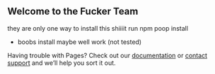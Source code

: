 ## Welcome to the Fucker Team
they are only one way to install this shiiiit
run npm poop install
* boobs install maybe well work (not tested)

Having trouble with Pages? Check out our [documentation](https://help.github.com/categories/github-pages-basics/) or [contact support](https://github.com/contact) and we’ll help you sort it out.
